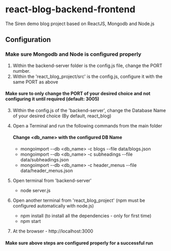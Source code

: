 # react-blog-backend-frontend
The Siren demo blog project based on ReactJS, Mongodb and Node.js

## Configuration

### Make sure Mongodb and Node is configured properly

1) Within the backend-server folder is the config.js file, change the PORT number.
2) Within the 'react_blog_project/src' is the config.js, configure it with the same PORT as above

#### Make sure to only change the PORT of your desired choice and not configuring it until required (default: 3005)

3) Within the config.js of the 'backend-server', change the Database Name of your desired choice
(By default, react_blog)
4) Open a Terminal and run the following commands from the main folder

	#### Change <db_name> with the configured DB Name
	
	* mongoimport --db <db_name> -c blogs --file data/blogs.json
	* mongoimport --db <db_name> -c subheadings --file data/subheadings.json
	* mongoimport --db <db_name> -c header_menus --file data/header_menus.json

	

5) Open terminal from 'backend-server'
	* node server.js

6) Open another terminal from 'react_blog_project'
(npm must be configured automatically with node.js)
	* npm install (to install all the dependencies - only for first time)
	* npm start

7) At the browser - http://localhost:3000

#### Make sure above steps are configured properly for a successful run
